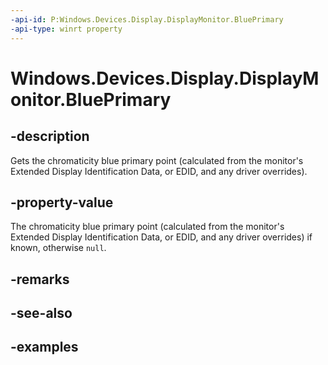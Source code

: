 ```yaml
---
-api-id: P:Windows.Devices.Display.DisplayMonitor.BluePrimary
-api-type: winrt property
---
```


<!-- Property syntax.
public Point BluePrimary { get; }
-->

# Windows.Devices.Display.DisplayMonitor.BluePrimary

## -description
Gets the chromaticity blue primary point (calculated from the monitor's Extended Display Identification Data, or EDID, and any driver overrides).

## -property-value
The chromaticity blue primary point (calculated from the monitor's Extended Display Identification Data, or EDID, and any driver overrides) if known, otherwise `null`.

## -remarks

## -see-also

## -examples

